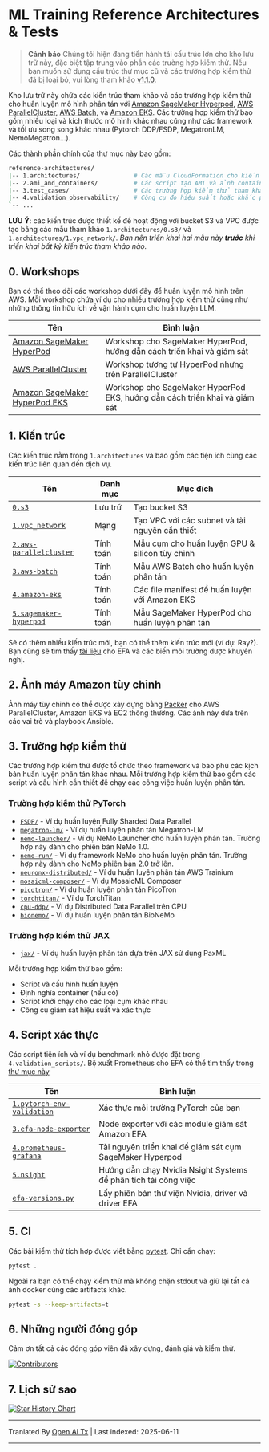 # ML Training Reference Architectures & Tests <!-- omit from toc -->

> **Cảnh báo**
> Chúng tôi hiện đang tiến hành tái cấu trúc lớn cho kho lưu trữ này, đặc biệt tập trung vào phần các trường hợp kiểm thử. Nếu bạn muốn sử dụng cấu trúc thư mục cũ và các trường hợp kiểm thử đã bị loại bỏ, vui lòng tham khảo [v1.1.0](https://github.com/aws-samples/awsome-distributed-training/releases/tag/v1.1.0).


Kho lưu trữ này chứa các kiến trúc tham khảo và các trường hợp kiểm thử cho huấn luyện mô hình phân tán với [Amazon SageMaker Hyperpod](https://docs.aws.amazon.com/sagemaker/latest/dg/sagemaker-hyperpod.html), [AWS ParallelCluster](https://docs.aws.amazon.com/parallelcluster/latest/ug/what-is-aws-parallelcluster.html), [AWS Batch](https://docs.aws.amazon.com/batch/latest/userguide/what-is-batch.html), và [Amazon EKS](https://docs.aws.amazon.com/eks/latest/userguide/getting-started-console.html). Các trường hợp kiểm thử bao gồm nhiều loại và kích thước mô hình khác nhau cũng như các framework và tối ưu song song khác nhau (Pytorch DDP/FSDP, MegatronLM, NemoMegatron...).

Các thành phần chính của thư mục này bao gồm:

```bash
reference-architectures/
|-- 1.architectures/               # Các mẫu CloudFormation cho kiến trúc tham khảo
|-- 2.ami_and_containers/          # Các script tạo AMI và ảnh container
|-- 3.test_cases/                  # Các trường hợp kiểm thử tham khảo và/hoặc script benchmark
|-- 4.validation_observability/    # Công cụ đo hiệu suất hoặc khắc phục sự cố
`-- ...
```

**LƯU Ý**: các kiến trúc được thiết kế để hoạt động với bucket S3 và VPC được tạo bằng các mẫu tham khảo `1.architectures/0.s3/` và `1.architectures/1.vpc_network/`. _Bạn nên triển khai hai mẫu này **trước** khi triển khai bất kỳ kiến trúc tham khảo nào._

## 0. Workshops

Bạn có thể theo dõi các workshop dưới đây để huấn luyện mô hình trên AWS. Mỗi workshop chứa ví dụ cho nhiều trường hợp kiểm thử cũng như những thông tin hữu ích về vận hành cụm cho huấn luyện LLM.

| Tên                                                                          | Bình luận                                                       |
| ------------------------------------------------------------------------------ | ------------------------------------------------------------------- |
| [Amazon SageMaker HyperPod](https://catalog.workshops.aws/sagemaker-hyperpod/en-US)   | Workshop cho SageMaker HyperPod, hướng dẫn cách triển khai và giám sát |
| [AWS ParallelCluster](https://catalog.workshops.aws/ml-on-aws-parallelcluster) | Workshop tương tự HyperPod nhưng trên ParallelCluster             |
| [Amazon SageMaker HyperPod EKS](https://catalog.workshops.aws/sagemaker-hyperpod-eks)   | Workshop cho SageMaker HyperPod EKS, hướng dẫn cách triển khai và giám sát |

## 1. Kiến trúc

Các kiến trúc nằm trong `1.architectures` và bao gồm các tiện ích cùng các kiến trúc liên quan đến dịch vụ.

| Tên                                                               | Danh mục | Mục đích                                             |
| ------------------------------------------------------------------ | -------- | --------------------------------------------------- |
| [`0.s3`](https://raw.githubusercontent.com/aws-samples/awsome-distributed-training/main/1.architectures/0.s3)                                   | Lưu trữ  | Tạo bucket S3                                      |
| [`1.vpc_network`](https://raw.githubusercontent.com/aws-samples/awsome-distributed-training/main/1.architectures/1.vpc_network)                 | Mạng  | Tạo VPC với các subnet và tài nguyên cần thiết        |
| [`2.aws-parallelcluster`](https://raw.githubusercontent.com/aws-samples/awsome-distributed-training/main/1.architectures/2.aws-parallelcluster) | Tính toán  | Mẫu cụm cho huấn luyện GPU & silicon tùy chỉnh         |
| [`3.aws-batch`](https://raw.githubusercontent.com/aws-samples/awsome-distributed-training/main/1.architectures/3.aws-batch)                     | Tính toán  | Mẫu AWS Batch cho huấn luyện phân tán                   |
| [`4.amazon-eks`](https://raw.githubusercontent.com/aws-samples/awsome-distributed-training/main/1.architectures/4.amazon-eks)                   | Tính toán  | Các file manifest để huấn luyện với Amazon EKS          |
| [`5.sagemaker-hyperpod`](https://raw.githubusercontent.com/aws-samples/awsome-distributed-training/main/1.architectures/5.sagemaker-hyperpod)   | Tính toán  | Mẫu SageMaker HyperPod cho huấn luyện phân tán          |

Sẽ có thêm nhiều kiến trúc mới, bạn có thể thêm kiến trúc mới (ví dụ: Ray?). Bạn cũng sẽ tìm thấy [tài liệu](https://raw.githubusercontent.com/aws-samples/awsome-distributed-training/main/1.architectures/efa-cheatsheet.md) cho EFA và các biến môi trường được khuyến nghị.

## 2. Ảnh máy Amazon tùy chỉnh

Ảnh máy tùy chỉnh có thể được xây dựng bằng [Packer](https://www.packer.io) cho AWS ParallelCluster, Amazon EKS và EC2 thông thường. Các ảnh này dựa trên các vai trò và playbook Ansible.

## 3. Trường hợp kiểm thử

Các trường hợp kiểm thử được tổ chức theo framework và bao phủ các kịch bản huấn luyện phân tán khác nhau. Mỗi trường hợp kiểm thử bao gồm các script và cấu hình cần thiết để chạy các công việc huấn luyện phân tán.

### Trường hợp kiểm thử PyTorch
- [`FSDP/`](https://raw.githubusercontent.com/aws-samples/awsome-distributed-training/main/3.test_cases/pytorch/FSDP) - Ví dụ huấn luyện Fully Sharded Data Parallel
- [`megatron-lm/`](https://raw.githubusercontent.com/aws-samples/awsome-distributed-training/main/3.test_cases/pytorch/megatron-lm) - Ví dụ huấn luyện phân tán Megatron-LM
- [`nemo-launcher/`](https://raw.githubusercontent.com/aws-samples/awsome-distributed-training/main/3.test_cases/pytorch/nemo-launcher) - Ví dụ NeMo Launcher cho huấn luyện phân tán. Trường hợp này dành cho phiên bản NeMo 1.0.
- [`nemo-run/`](https://raw.githubusercontent.com/aws-samples/awsome-distributed-training/main/3.test_cases/pytorch/nemo-run) - Ví dụ framework NeMo cho huấn luyện phân tán. Trường hợp này dành cho NeMo phiên bản 2.0 trở lên.
- [`neuronx-distributed/`](https://raw.githubusercontent.com/aws-samples/awsome-distributed-training/main/3.test_cases/pytorch/neuronx-distributed) - Ví dụ huấn luyện phân tán AWS Trainium
- [`mosaicml-composer/`](https://raw.githubusercontent.com/aws-samples/awsome-distributed-training/main/3.test_cases/pytorch/mosaicml-composer) - Ví dụ MosaicML Composer
- [`picotron/`](https://raw.githubusercontent.com/aws-samples/awsome-distributed-training/main/3.test_cases/pytorch/picotron) - Ví dụ huấn luyện phân tán PicoTron
- [`torchtitan/`](https://raw.githubusercontent.com/aws-samples/awsome-distributed-training/main/3.test_cases/pytorch/torchtitan) - Ví dụ TorchTitan
- [`cpu-ddp/`](https://raw.githubusercontent.com/aws-samples/awsome-distributed-training/main/3.test_cases/pytorch/cpu-ddp) - Ví dụ Distributed Data Parallel trên CPU
- [`bionemo/`](https://raw.githubusercontent.com/aws-samples/awsome-distributed-training/main/3.test_cases/pytorch/bionemo) - Ví dụ huấn luyện phân tán BioNeMo

### Trường hợp kiểm thử JAX
- [`jax/`](https://raw.githubusercontent.com/aws-samples/awsome-distributed-training/main/3.test_cases/jax) - Ví dụ huấn luyện phân tán dựa trên JAX sử dụng PaxML

Mỗi trường hợp kiểm thử bao gồm:
- Script và cấu hình huấn luyện
- Định nghĩa container (nếu có)
- Script khởi chạy cho các loại cụm khác nhau
- Công cụ giám sát hiệu suất và xác thực

## 4. Script xác thực

Các script tiện ích và ví dụ benchmark nhỏ được đặt trong `4.validation_scripts/`. Bộ xuất Prometheus cho EFA có thể tìm thấy trong [thư mục này](https://raw.githubusercontent.com/aws-samples/awsome-distributed-training/main/4.validation_and_observability/3.efa-node-exporter) 


| Tên                                                                                     | Bình luận                                                        |
| --------------------------------------------------------------------------------------- | ---------------------------------------------------------------- |
| [`1.pytorch-env-validation`](https://raw.githubusercontent.com/aws-samples/awsome-distributed-training/main/4.validation_and_observability/1.pytorch-env-validation) | Xác thực môi trường PyTorch của bạn                              |
| [`3.efa-node-exporter`](https://raw.githubusercontent.com/aws-samples/awsome-distributed-training/main/4.validation_and_observability/3.efa-node-exporter)           | Node exporter với các module giám sát Amazon EFA                |
| [`4.prometheus-grafana`](https://raw.githubusercontent.com/aws-samples/awsome-distributed-training/main/4.validation_and_observability/4.prometheus-grafana)         | Tài nguyên triển khai để giám sát cụm SageMaker Hyperpod        |
| [`5.nsight`](https://raw.githubusercontent.com/aws-samples/awsome-distributed-training/main/4.validation_and_observability/5.nsight)                                 | Hướng dẫn chạy Nvidia Nsight Systems để phân tích tải công việc |
| [`efa-versions.py`](https://raw.githubusercontent.com/aws-samples/awsome-distributed-training/main/1.architectures/efa-versions.py)                                  | Lấy phiên bản thư viện Nvidia, driver và driver EFA            |


## 5. CI

Các bài kiểm thử tích hợp được viết bằng [pytest](https://docs.pytest.org). Chỉ cần chạy:

```bash
pytest .
```

Ngoài ra bạn có thể chạy kiểm thử mà không chặn stdout và giữ lại tất cả ảnh docker cùng các artifacts khác.

```bash
pytest -s --keep-artifacts=t
```

## 6. Những người đóng góp

Cảm ơn tất cả các đóng góp viên đã xây dựng, đánh giá và kiểm thử.

[![Contributors](https://contrib.rocks/image?repo=aws-samples/awsome-distributed-training)](https://github.com/aws-samples/awsome-distributed-training/graphs/contributors)

## 7. Lịch sử sao

[![Star History Chart](https://api.star-history.com/svg?repos=aws-samples/awsome-distributed-training&type=Date)](https://star-history.com/#aws-samples/awsome-distributed-training&Date)

---

Tranlated By [Open Ai Tx](https://github.com/OpenAiTx/OpenAiTx) | Last indexed: 2025-06-11

---